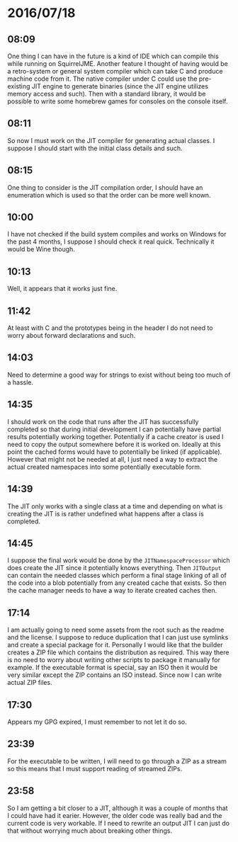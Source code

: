 # 2016/07/18

## 08:09

One thing I can have in the future is a kind of IDE which can compile this
while running on SquirrelJME. Another feature I thought of having would be
a retro-system or general system compiler which can take C and produce machine
code from it. The native compiler under C could use the pre-existing JIT
engine to generate binaries (since the JIT engine utilizes memory access and
such). Then with a standard library, it would be possible to write some
homebrew games for consoles on the console itself.

## 08:11

So now I must work on the JIT compiler for generating actual classes. I suppose
I should start with the initial class details and such.

## 08:15

One thing to consider is the JIT compilation order, I should have an
enumeration which is used so that the order can be more well known.

## 10:00

I have not checked if the build system compiles and works on Windows for the
past 4 months, I suppose I should check it real quick. Technically it would
be Wine though.

## 10:13

Well, it appears that it works just fine.

## 11:42

At least with C and the prototypes being in the header I do not need to
worry about forward declarations and such.

## 14:03

Need to determine a good way for strings to exist without being too much of
a hassle.

## 14:35

I should work on the code that runs after the JIT has successfully completed
so that during initial development I can potentially have partial results
potentially working together. Potentially if a cache creator is used I need
to copy the output somewhere before it is worked on. Ideally at this point the
cached forms would have to potentially be linked (if applicable). However that
might not be needed at all, I just need a way to extract the actual created
namespaces into some potentially executable form.

## 14:39

The JIT only works with a single class at a time and depending on what is
creating the JIT is is rather undefined what happens after a class is
completed.

## 14:45

I suppose the final work would be done by the `JITNamespaceProcessor` which
does create the JIT since it potentially knows everything. Then `JITOutput`
can contain the needed classes which perform a final stage linking of all of
the code into a blob potentially from any created cache that exists. So
then the cache manager needs to have a way to iterate created caches then.

## 17:14

I am actually going to need some assets from the root such as the readme and
the license. I suppose to reduce duplication that I can just use symlinks and
create a special package for it. Personally I would like that the builder
creates a ZIP file which contains the distribution as required. This way there
is no need to worry about writing other scripts to package it manually for
example. If the executable format is special, say an ISO then it would be
very similar except the ZIP contains an ISO instead. Since now I can write
actual ZIP files.

## 17:30

Appears my GPG expired, I must remember to not let it do so.

## 23:39

For the executable to be written, I will need to go through a ZIP as a stream
so this means that I must support reading of streamed ZIPs.

## 23:58

So I am getting a bit closer to a JIT, although it was a couple of months that
I could have had it earier. However, the older code was really bad and the
current code is very workable. If I need to rewrite an output JIT I can just
do that without worrying much about breaking other things.

